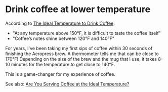 # Drink coffee at lower temperature

According to [The Ideal Temperature to Drink Coffee](https://driftaway.coffee/temperature/):

- "At any temperature above 150°F, it is difficult to taste the coffee itself"
- "Coffee’s notes shine between 120°F and 140°F"

For years, I've been taking my first sips of coffee within 30 seconds of finishing the Aeropress brew. A thermometer tells me that can be close to 170°F! Depending on the size of the brew and the mug that I use, it takes 8-10 minutes for the temperature to get close to 140°F.

This is a game-changer for my experience of coffee.

See also: [Are You Serving Coffee at the Ideal Temperature?](https://www.littlecoffeeplace.com/coffee-ideal-temperature/)
